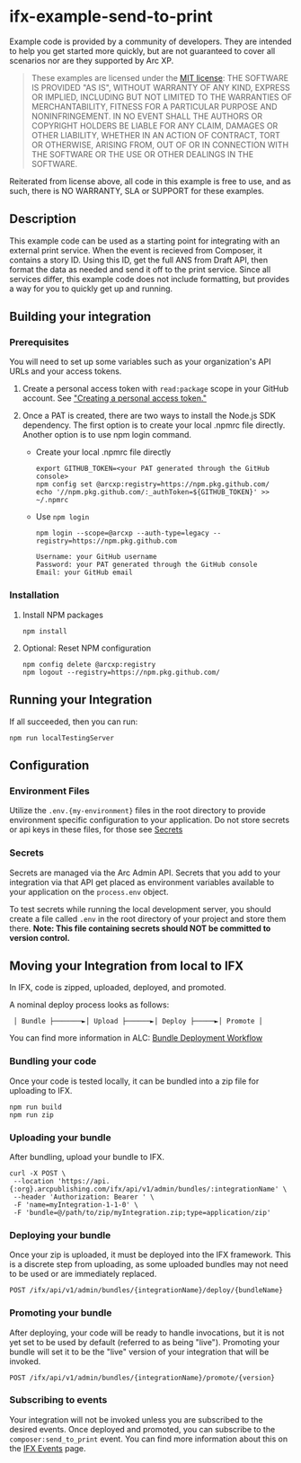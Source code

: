 # ifx-example-send-to-print
Example code is provided by a community of developers. They are intended to help you get started more quickly, but are not guaranteed to cover all scenarios nor are they supported by Arc XP.

> These examples are licensed under the [MIT license](https://mit-license.org/): THE SOFTWARE IS PROVIDED "AS IS", WITHOUT WARRANTY OF ANY KIND, EXPRESS OR IMPLIED, INCLUDING BUT NOT LIMITED TO THE WARRANTIES OF MERCHANTABILITY, FITNESS FOR A PARTICULAR PURPOSE AND NONINFRINGEMENT. IN NO EVENT SHALL THE AUTHORS OR COPYRIGHT HOLDERS BE LIABLE FOR ANY CLAIM, DAMAGES OR OTHER LIABILITY, WHETHER IN AN ACTION OF CONTRACT, TORT OR OTHERWISE, ARISING FROM, OUT OF OR IN CONNECTION WITH THE SOFTWARE OR THE USE OR OTHER DEALINGS IN THE SOFTWARE.

Reiterated from license above, all code in this example is free to use, and as such, there is NO WARRANTY, SLA or SUPPORT for these examples.

## Description
This example code can be used as a starting point for integrating with an external print service. When the event is recieved from Composer, it contains a story ID. Using this ID, get the full ANS from Draft API, then format the data as needed and send it off to the print service. Since all services differ, this example code does not include formatting, but provides a way for you to quickly get up and running.

## Building your integration

### Prerequisites
You will need to set up some variables such as your organization's API URLs and your access tokens.

1. Create a personal access token with `read:package` scope in your GitHub account. See ["Creating a personal access token."](https://docs.github.com/en/enterprise-server@3.4/authentication/keeping-your-account-and-data-secure/creating-a-personal-access-token)

2. Once a PAT is created, there are two ways to install the Node.js SDK dependency. The first option is to create your local .npmrc file directly. Another option is to use npm login command.

    - Create your local .npmrc file directly
      ```
      export GITHUB_TOKEN=<your PAT generated through the GitHub console>
      npm config set @arcxp:registry=https://npm.pkg.github.com/
      echo '//npm.pkg.github.com/:_authToken=${GITHUB_TOKEN}' >> ~/.npmrc
      ```
    - Use `npm login`
      ```
      npm login --scope=@arcxp --auth-type=legacy --registry=https://npm.pkg.github.com
     
      Username: your GitHub username
      Password: your PAT generated through the GitHub console
      Email: your GitHub email
      ```

### Installation


1. Install NPM packages
   ```
   npm install
   ```
2. Optional: Reset NPM configuration
   ```
   npm config delete @arcxp:registry
   npm logout --registry=https://npm.pkg.github.com/
   ```


## Running your Integration

If all succeeded, then you can run:
```
npm run localTestingServer
```


## Configuration


### Environment Files

Utilize the `.env.{my-environment}` files in the root directory to provide environment specific
configuration to your application. Do not store secrets or api keys in these files, for those see [Secrets](#secrets)


### Secrets
Secrets are managed via the Arc Admin API. Secrets that you add to your integration via that API get placed as environment variables available to your application on the `process.env` object.

To test secrets while running the local development server, you should create a file called `.env` in
the root directory of your project and store them there. **Note: This file containing secrets should NOT be committed to version control.**

## Moving your Integration from local to IFX
In IFX, code is zipped, uploaded, deployed, and promoted.

A nominal deploy process looks as follows:

     │ Bundle ├───────►│ Upload ├──────►│ Deploy ├─────►│ Promote │

You can find more information in ALC: [Bundle Deployment Workflow](https://docs.arcxp.com/alc/en/bundle-deployment-workflow?sys_kb_id=24f19bb687b48210637f315d0ebb355d&id=kb_article_view&sysparm_rank=14&sysparm_tsqueryId=2ed0645947419650a87626c2846d43f3)

### Bundling your code
Once your code is tested locally, it can be bundled into a zip file for uploading to IFX.
```
npm run build
npm run zip
```

### Uploading your bundle
After bundling, upload your bundle to IFX.
```
curl -X POST \
 --location 'https://api.{:org}.arcpublishing.com/ifx/api/v1/admin/bundles/:integrationName' \
 --header 'Authorization: Bearer ' \
 -F 'name=myIntegration-1-1-0' \
 -F 'bundle=@/path/to/zip/myIntegration.zip;type=application/zip'
```

### Deploying your bundle
Once your zip is uploaded, it must be deployed into the IFX framework. This is a discrete step from uploading, as some uploaded bundles may not need to be used or are immediately replaced.
```
POST /ifx/api/v1/admin/bundles/{integrationName}/deploy/{bundleName}
```

### Promoting your bundle
After deploying, your code will be ready to handle invocations, but it is not yet set to be used by default (referred to as being "live").  Promoting your bundle will set it to be the "live" version of your integration that will be invoked.
```
POST /ifx/api/v1/admin/bundles/{integrationName}/promote/{version}
```

### Subscribing to events
Your integration will not be invoked unless you are subscribed to the desired events. Once deployed and promoted, you can subscribe to the `composer:send_to_print` event. You can find more information about this on the [IFX Events](https://docs.arcxp.com/alc/en/ifx-events?id=kb_article_view&sys_kb_id=526d6dcf47841610a87626c2846d4382) page.